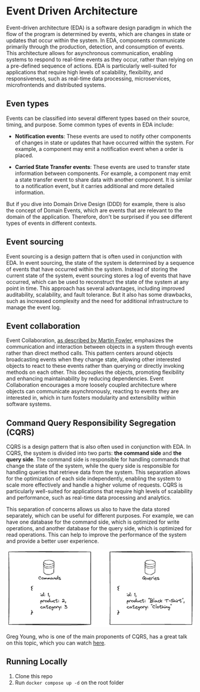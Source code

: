 # Event Driven Architecture

Event-driven architecture (EDA) is a software design paradigm in which the flow of the program is determined by events, which are changes in state or updates that occur within the system. In EDA, components communicate primarily through the production, detection, and consumption of events. This architecture allows for asynchronous communication, enabling systems to respond to real-time events as they occur, rather than relying on a pre-defined sequence of actions. EDA is particularly well-suited for applications that require high levels of scalability, flexibility, and responsiveness, such as real-time data processing, microservices, microfrontends and distributed systems.

## Even types

Events can be classified into several different types based on their source, timing, and purpose. Some common types of events in EDA include:

- **Notification events**: These events are used to notify other components of changes in state or updates that have occurred within the system. For example, a component may emit a notification event when a order is placed.

- **Carried State Transfer events**: These events are used to transfer state information between components. For example, a component may emit a state transfer event to share data with another component. It is similar to a notification event, but it carries additional and more detailed information.

But if you dive into Domain Drive Design (DDD) for example, there is also the concept of Domain Events, which are events that are relevant to the domain of the application. Therefore, don't be surprised if you see different types of events in different contexts.

## Event sourcing

Event sourcing is a design pattern that is often used in conjunction with EDA. In event sourcing, the state of the system is determined by a sequence of events that have occurred within the system. Instead of storing the current state of the system, event sourcing stores a log of events that have occurred, which can be used to reconstruct the state of the system at any point in time. This approach has several advantages, including improved auditability, scalability, and fault tolerance. But it also has some drawbacks, such as increased complexity and the need for additional infrastructure to manage the event log.

## Event collaboration

Event Collaboration, [as described by Martin Fowler](https://martinfowler.com/eaaDev/EventCollaboration.html), emphasizes the communication and interaction between objects in a system through events rather than direct method calls. This pattern centers around objects broadcasting events when they change state, allowing other interested objects to react to these events rather than querying or directly invoking methods on each other. This decouples the objects, promoting flexibility and enhancing maintainability by reducing dependencies. Event Collaboration encourages a more loosely coupled architecture where objects can communicate asynchronously, reacting to events they are interested in, which in turn fosters modularity and extensibility within software systems.

## Command Query Responsibility Segregation (CQRS)

CQRS is a design pattern that is also often used in conjunction with EDA. In CQRS, the system is divided into two parts: **the command side** and **the query side**. The command side is responsible for handling commands that change the state of the system, while the query side is responsible for handling queries that retrieve data from the system. This separation allows for the optimization of each side independently, enabling the system to scale more effectively and handle a higher volume of requests. CQRS is particularly well-suited for applications that require high levels of scalability and performance, such as real-time data processing and analytics.

This separation of concerns allows us also to have the data stored separately, which can be useful for different purposes. For example, we can have one database for the command side, which is optimized for write operations, and another database for the query side, which is optimized for read operations. This can help to improve the performance of the system and provide a better user experience.

![Separation of database example](./docs/images/separation.png)

Greg Young, who is one of the main proponents of CQRS, has a great talk on this topic, which you can watch [here](https://www.youtube.com/watch?v=JHGkaShoyNs).

## Running Locally

1. Clone this repo
1. Run `docker compose up -d` on the root folder


